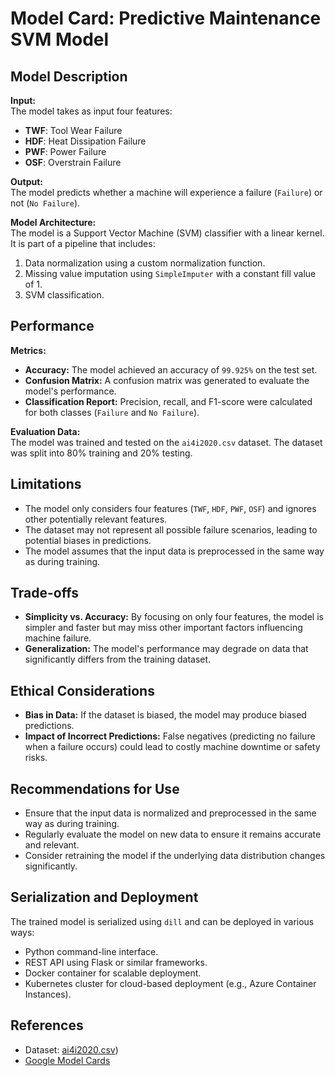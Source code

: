 # Model Card: Predictive Maintenance SVM Model

## Model Description

**Input:**  
The model takes as input four features:  
- **TWF**: Tool Wear Failure  
- **HDF**: Heat Dissipation Failure  
- **PWF**: Power Failure  
- **OSF**: Overstrain Failure  

**Output:**  
The model predicts whether a machine will experience a failure (`Failure`) or not (`No Failure`).

**Model Architecture:**  
The model is a Support Vector Machine (SVM) classifier with a linear kernel. It is part of a pipeline that includes:  
1. Data normalization using a custom normalization function.  
2. Missing value imputation using `SimpleImputer` with a constant fill value of 1.  
3. SVM classification.

## Performance

**Metrics:**  
- **Accuracy:** The model achieved an accuracy of `99.925%` on the test set.  
- **Confusion Matrix:** A confusion matrix was generated to evaluate the model's performance.  
- **Classification Report:** Precision, recall, and F1-score were calculated for both classes (`Failure` and `No Failure`).

**Evaluation Data:**  
The model was trained and tested on the `ai4i2020.csv` dataset. The dataset was split into 80% training and 20% testing.

## Limitations

- The model only considers four features (`TWF`, `HDF`, `PWF`, `OSF`) and ignores other potentially relevant features.  
- The dataset may not represent all possible failure scenarios, leading to potential biases in predictions.  
- The model assumes that the input data is preprocessed in the same way as during training.

## Trade-offs

- **Simplicity vs. Accuracy:** By focusing on only four features, the model is simpler and faster but may miss other important factors influencing machine failure.  
- **Generalization:** The model's performance may degrade on data that significantly differs from the training dataset.  

## Ethical Considerations

- **Bias in Data:** If the dataset is biased, the model may produce biased predictions.  
- **Impact of Incorrect Predictions:** False negatives (predicting no failure when a failure occurs) could lead to costly machine downtime or safety risks.  

## Recommendations for Use

- Ensure that the input data is normalized and preprocessed in the same way as during training.  
- Regularly evaluate the model on new data to ensure it remains accurate and relevant.  
- Consider retraining the model if the underlying data distribution changes significantly.  

## Serialization and Deployment

The trained model is serialized using `dill` and can be deployed in various ways:  
- Python command-line interface.  
- REST API using Flask or similar frameworks.  
- Docker container for scalable deployment.  
- Kubernetes cluster for cloud-based deployment (e.g., Azure Container Instances).  

## References

- Dataset: [ai4i2020.csv](data/ai4i2020.csv)) 
- [Google Model Cards](https://modelcards.withgoogle.com/model-reports)
